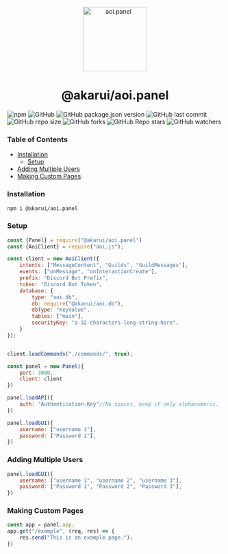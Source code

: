 <p align="center">
  <a href="https://panel.aoijs.org">
    <img width="150" src="https://github.com/aoijs/website/blob/master/assets/images/aoipanel.png?raw=true" alt="aoi.panel">
  </a>
</p>

<h1 align="center">@akarui/aoi.panel</h1>

![npm](https://img.shields.io/npm/dt/@akarui/aoi.panel?color=blue&label=NPM%20Downloads&logo=npm&logoColor=Green)
![GitHub](https://img.shields.io/github/license/AkaruiDevelopment/panel?color=blue&logo=github)
![GitHub package.json version](https://img.shields.io/github/package-json/v/AkaruiDevelopment/panel?color=blue&label=Git%20Version)
![GitHub last commit](https://img.shields.io/github/last-commit/AkaruiDevelopment/panel?color=blue)
![GitHub repo size](https://img.shields.io/github/repo-size/AkaruiDevelopment/panel)
![GitHub forks](https://img.shields.io/github/forks/AkaruiDevelopment/panel?color=blue&style=social)
![GitHub Repo stars](https://img.shields.io/github/stars/AkaruiDevelopment/panel?style=social)
![GitHub watchers](https://img.shields.io/github/watchers/AkaruiDevelopment/panel?style=social)

### Table of Contents

- [Installation](#installation)
    - [Setup](#setup)
- [Adding Multiple Users](#adding-multiple-users)
- [Making Custom Pages](#making-custom-pages)

### Installation

```bash
npm i @akarui/aoi.panel
```

### Setup

```javascript
const {Panel} = require("@akarui/aoi.panel")
const {AoiClient} = require("aoi.js");

const client = new AoiClient({
    intents: ["MessageContent", "Guilds", "GuildMessages"],
    events: ["onMessage", "onInteractionCreate"],
    prefix: "Discord Bot Prefix",
    token: "Discord Bot Token",
    database: {
        type: "aoi.db",
        db: require("@akarui/aoi.db"),
        dbType: "KeyValue",
        tables: ["main"],
        securityKey: "a-32-characters-long-string-here",
    }
});


client.loadCommands("./commands/", true);

const panel = new Panel({
    port: 3000,
    client: client
})

panel.loadAPI({
    auth: "Authentication-Key"//No spaces, keep it only alphanumeric.
})

panel.loadGUI({
    username: ["username 1"],
    password: ["Password 1"],
})
```

### Adding Multiple Users

```javascript
panel.loadGUI({
    username: ["username 1", "username 2", "username 3"],
    password: ["Password 1", "Password 2", "Password 3"],
})
```

### Making Custom Pages

```javascript
const app = panel.app;
app.get("/example", (req, res) => {
    res.send("This is an example page.");
})
```

